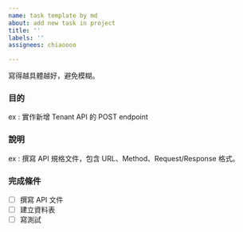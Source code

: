 ```yaml
---
name: task template by md
about: add new task in project
title: ''
labels: ''
assignees: chiaoooo

---
```


寫得越具體越好，避免模糊。

### 目的
ex : 實作新增 Tenant API 的 POST endpoint

### 說明
ex : 撰寫 API 規格文件，包含 URL、Method、Request/Response 格式。

### 完成條件
- [ ] 撰寫 API 文件
- [ ] 建立資料表
- [ ] 寫測試
